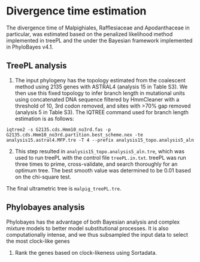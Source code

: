 # Divergence time estimation

The divergence time of Malpighiales, Rafflesiaceae and Apodanthaceae in particular, was estimated based on the penalized likelihood method implemented in treePL and the under the Bayesian framework implemented in PhyloBayes v4.1.

## TreePL analysis

1. The input phylogeny has the topology estimated from the coalescent method using 2135 genes with ASTRAL4 (analysis 15 in Table S3). We then use this fixed topology to infer branch length in mutational units using concatenated DNA sequence filtered by HmmCleaner with a threshold of 10, 3rd codon removed, and sites with >70% gap removed (analysis 5 in Table S3). The IQTREE command used for branch length estimation is as follows:

```
iqtree2 -s G2135.cds.Hmm10_no3rd.fas -p G2135.cds.Hmm10_no3rd.partition.best_scheme.nex -te analysis15.astral4.MFP.tre -T 4 --prefix analysis15_topo.analysis5_aln
```

2. This step resulted in `analysis15_topo.analysis5_aln.tre`, which was used to run treePL with the control file `treePL.in.txt`. treePL was run three times to prime, cross-validate, and search thoroughly for an optimum tree. The best smooth value was determined to be 0.01 based on the chi-square test.

The final ultrametric tree is `malpig_treePL.tre`.


## Phylobayes analysis

Phylobayes has the advantage of both Bayesian analysis and complex mixture models to better model substitutional processes. It is also computationally intense, and we thus subsampled the input data to select the most clock-like genes

1. Rank the genes based on clock-likeness using Sortadata.
